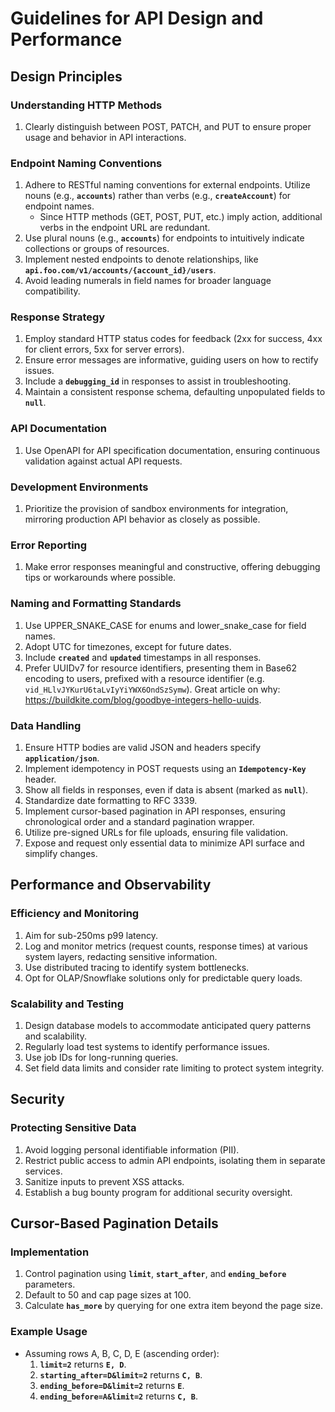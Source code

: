 # **Guidelines for API Design and Performance**

## **Design Principles**

### **Understanding HTTP Methods**

1. Clearly distinguish between POST, PATCH, and PUT to ensure proper usage and behavior in API interactions.

### **Endpoint Naming Conventions**

1. Adhere to RESTful naming conventions for external endpoints. Utilize nouns (e.g., **`accounts`**) rather than verbs (e.g., **`createAccount`**) for endpoint names.
    - Since HTTP methods (GET, POST, PUT, etc.) imply action, additional verbs in the endpoint URL are redundant.
2. Use plural nouns (e.g., **`accounts`**) for endpoints to intuitively indicate collections or groups of resources.
3. Implement nested endpoints to denote relationships, like **`api.foo.com/v1/accounts/{account_id}/users`**.
4. Avoid leading numerals in field names for broader language compatibility.

### **Response Strategy**

1. Employ standard HTTP status codes for feedback (2xx for success, 4xx for client errors, 5xx for server errors).
2. Ensure error messages are informative, guiding users on how to rectify issues.
3. Include a **`debugging_id`** in responses to assist in troubleshooting.
4. Maintain a consistent response schema, defaulting unpopulated fields to **`null`**.

### **API Documentation**

1. Use OpenAPI for API specification documentation, ensuring continuous validation against actual API requests.

### **Development Environments**

1. Prioritize the provision of sandbox environments for integration, mirroring production API behavior as closely as possible.

### **Error Reporting**

1. Make error responses meaningful and constructive, offering debugging tips or workarounds where possible.

### **Naming and Formatting Standards**

1. Use UPPER_SNAKE_CASE for enums and lower_snake_case for field names.
2. Adopt UTC for timezones, except for future dates.
3. Include **`created`** and **`updated`** timestamps in all responses.
4. Prefer UUIDv7 for resource identifiers, presenting them in Base62 encoding to users, prefixed with a resource identifier (e.g. `vid_HLlvJYKurU6taLvIyYiYWX6OndSzSymw`). Great article on why: https://buildkite.com/blog/goodbye-integers-hello-uuids.

### **Data Handling**

1. Ensure HTTP bodies are valid JSON and headers specify **`application/json`**.
2. Implement idempotency in POST requests using an **`Idempotency-Key`** header.
3. Show all fields in responses, even if data is absent (marked as **`null`**).
4. Standardize date formatting to RFC 3339.
5. Implement cursor-based pagination in API responses, ensuring chronological order and a standard pagination wrapper.
6. Utilize pre-signed URLs for file uploads, ensuring file validation.
7. Expose and request only essential data to minimize API surface and simplify changes.

## **Performance and Observability**

### **Efficiency and Monitoring**

1. Aim for sub-250ms p99 latency.
2. Log and monitor metrics (request counts, response times) at various system layers, redacting sensitive information.
3. Use distributed tracing to identify system bottlenecks.
4. Opt for OLAP/Snowflake solutions only for predictable query loads.

### **Scalability and Testing**

1. Design database models to accommodate anticipated query patterns and scalability.
2. Regularly load test systems to identify performance issues.
3. Use job IDs for long-running queries.
4. Set field data limits and consider rate limiting to protect system integrity.

## **Security**

### **Protecting Sensitive Data**

1. Avoid logging personal identifiable information (PII).
2. Restrict public access to admin API endpoints, isolating them in separate services.
3. Sanitize inputs to prevent XSS attacks.
4. Establish a bug bounty program for additional security oversight.

## **Cursor-Based Pagination Details**

### **Implementation**

1. Control pagination using **`limit`**, **`start_after`**, and **`ending_before`** parameters.
2. Default to 50 and cap page sizes at 100.
3. Calculate **`has_more`** by querying for one extra item beyond the page size.

### **Example Usage**

- Assuming rows A, B, C, D, E (ascending order):
    1. **`limit=2`** returns **`E, D`**.
    2. **`starting_after=D&limit=2`** returns **`C, B`**.
    3. **`ending_before=D&limit=2`** returns **`E`**.
    4. **`ending_before=A&limit=2`** returns **`C, B`**.
